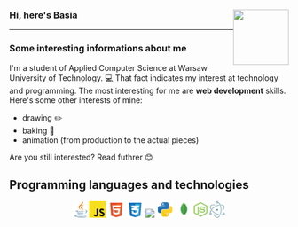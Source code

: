 ### Hi, here's Basia <img src="https://media.giphy.com/media/nhlBSxKHelzHs7m93O/giphy.gif" width="100" height="100" align="right"> 
- - - -

<h3>Some interesting informations about me</h3>
I'm a student of Applied Computer Science at Warsaw University of Technology. 💻 That fact indicates my interest at technology and programming. The most interesting for me are <b>web development</b> skills. Here's some other interests of mine:

* drawing ✏️
* baking 🍰
* animation (from production to the actual pieces)

Are you still interested? Read futhrer 😊

## Programming languages and technologies
<p align="center"><img src='https://github.com/Tulipanik/Tulipanik/blob/main/icons/java-svgrepo-com.svg' width='30'/><img src = 'https://github.com/Tulipanik/Tulipanik/blob/main/icons/javascript-svgrepo-com.svg' width='30'/> <img src = 'https://github.com/Tulipanik/Tulipanik/blob/main/icons/html-5-svgrepo-com.svg' width='30'/>  <img src = 'https://github.com/Tulipanik/Tulipanik/blob/main/icons/css-3-svgrepo-com.svg' width='30'/> <img src = 'https://github.com/MarikIshtar007/MarikIshtar007/blob/master/images/c-original.svg' width='30'/> <img src = 'https://github.com/Tulipanik/Tulipanik/blob/main/icons/python-svgrepo-com.svg' height='30'/>
<img src = 'https://github.com/Tulipanik/Tulipanik/blob/main/icons/mongo-svgrepo-com.svg' width='30'/><img src = 'https://github.com/Tulipanik/Tulipanik/blob/main/icons/node-js-svgrepo-com.svg' width='30'/><img src = 'https://github.com/Tulipanik/Tulipanik/blob/main/icons/electron-svgrepo-com.svg' width='30'/></p>



